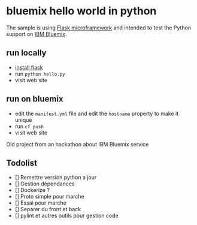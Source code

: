 bluemix hello world in python
================================================================================

The sample is using [Flask microframework](http://flask.pocoo.org/) and
intended to test the Python support on [IBM Bluemix](https://bluemix.net/).



run locally
--------------------------------------------------------------------------------

- [install flask](http://flask.pocoo.org/docs/0.10/installation/)
- run `python hello.py`
- visit web site



run on bluemix
--------------------------------------------------------------------------------

- edit the `manifest.yml` file and edit the `hostname` property to make it unique
- run `cf push`
- visit web site


Old project from an hackathon about IBM Bluemix service

## Todolist

- [] Remettre version python a jour
- [] Gestion dépendances
- [] Dockerize ?
- [] Proto simple pour marche
- [] Essai pour marche
- [] Separer du front et back
- [] pylint et autres outils pour gestion code
